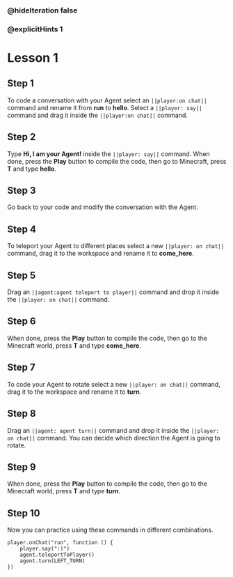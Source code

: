 ### @hideIteration false 
### @explicitHints 1


# Lesson 1

## Step 1
To code a conversation with your Agent select an ``||player:on chat||`` command and rename it from **run** to **hello**. Select a ``||player: say||`` command and drag it inside the ``||player:on chat||`` command.

## Step 2
Type **Hi, I am your Agent!** inside the ``||player: say||`` command. When done, press the **Play** button to compile the code, then go to Minecraft, press **T** and type **hello**.

## Step 3
Go back to your code and modify the conversation with the Agent. 

## Step 4
To teleport your Agent to different places select a new ``||player: on chat||`` command, drag it to the workspace and rename it to **come_here**. 

## Step 5
Drag an ``||agent:agent teleport to player||`` command and drop it inside the ``||player: on chat||`` command. 

## Step 6
When done, press the **Play** button to compile the code, then go to the Minecraft world, press **T** and type **come_here**.

## Step 7
To code your Agent to rotate select a new ``||player: on chat||`` command, drag it to the workspace and rename it to **turn**. 

## Step 8
Drag an ``||agent: agent turn||`` command and drop it inside the ``||player: on chat||`` command. You can decide which direction the Agent is going to rotate. 

## Step 9
When done, press the **Play** button to compile the code, then go to the Minecraft world, press **T** and type **turn**.

## Step 10 
Now you can practice using these commands in different combinations. 

```ghost
player.onChat("run", function () {
    player.say(":)")
    agent.teleportToPlayer()
    agent.turn(LEFT_TURN)
})
``` 
